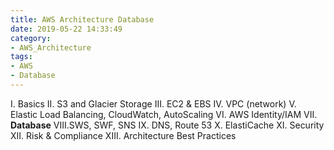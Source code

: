```yaml
---
title: AWS Architecture Database
date: 2019-05-22 14:33:49
category: 
- AWS_Architecture
tags:
- AWS
- Database
---
```


I. Basics
II. S3 and Glacier Storage
III. EC2 & EBS
IV. VPC (network)
V. Elastic Load Balancing, CloudWatch, AutoScaling
VI. AWS Identity/IAM
VII. **Database**
VIII.SWS, SWF, SNS
IX. DNS, Route 53
X. ElastiCache
XI. Security
XII. Risk & Compliance
XIII. Architecture Best Practices